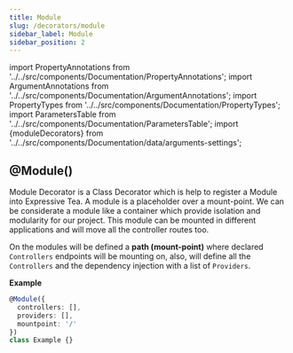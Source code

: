 ```yaml
---
title: Module
slug: /decorators/module
sidebar_label: Module
sidebar_position: 2
---
```

import PropertyAnnotations from '../../src/components/Documentation/PropertyAnnotations';
import ArgumentAnnotations from '../../src/components/Documentation/ArgumentAnnotations';
import PropertyTypes from '../../src/components/Documentation/PropertyTypes';
import ParametersTable from '../../src/components/Documentation/ParametersTable';
import {moduleDecorators} from '../../src/components/Documentation/data/arguments-settings';

## @Module(<ArgumentAnnotations args={moduleDecorators.module}/>)

Module Decorator is a Class Decorator which is help to register a Module into Expressive Tea. A module is a placeholder 
over a mount-point. We can be considerate a module like a container which provide isolation and modularity for our project. 
This module can be mounted in different applications and will move all the controller routes too.

On the modules will be defined a **path (mount-point)** where declared `Controllers` endpoints will be mounting on, also,
will define all the `Controllers` and the dependency injection with a list of `Providers`.

<ParametersTable args={moduleDecorators.module} />

**Example**
```typescript
@Module({
  controllers: [],
  providers: [],
  mountpoint: '/'
})
class Example {}
```